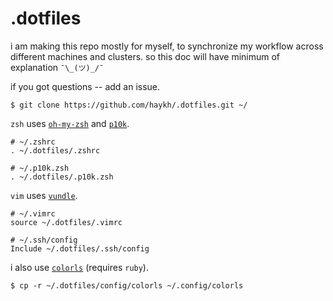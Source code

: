 # .dotfiles

i am making this repo mostly for myself, to synchronize my workflow across different machines and clusters. so this doc will have minimum of explanation `¯\_(ツ)_/¯`

if you got questions -- add an issue. 

```shell
$ git clone https://github.com/haykh/.dotfiles.git ~/
```

`zsh` uses [`oh-my-zsh`](https://ohmyz.sh/) and [`p10k`](https://github.com/romkatv/powerlevel10k#oh-my-zsh).
```shell
# ~/.zshrc
. ~/.dotfiles/.zshrc

# ~/.p10k.zsh
. ~/.dotfiles/.p10k.zsh
```

`vim` uses [`vundle`](https://github.com/VundleVim/Vundle.vim#quick-start).
```vimscript
# ~/.vimrc
source ~/.dotfiles/.vimrc
```

```shell
# ~/.ssh/config
Include ~/.dotfiles/.ssh/config
```

i also use [`colorls`](https://github.com/athityakumar/colorls#installation) (requires `ruby`).
```shell
$ cp -r ~/.dotfiles/config/colorls ~/.config/colorls
```

